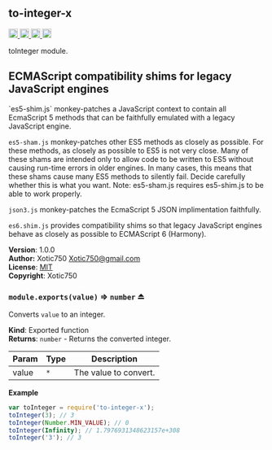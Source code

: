 <a name="module_to-integer-x"></a>
## to-integer-x
<a href="https://travis-ci.org/Xotic750/to-integer-x"
title="Travis status">
<img
src="https://travis-ci.org/Xotic750/to-integer-x.svg?branch=master"
alt="Travis status" height="18">
</a>
<a href="https://david-dm.org/Xotic750/to-integer-x"
title="Dependency status">
<img src="https://david-dm.org/Xotic750/to-integer-x.svg"
alt="Dependency status" height="18"/>
</a>
<a
href="https://david-dm.org/Xotic750/to-integer-x#info=devDependencies"
title="devDependency status">
<img src="https://david-dm.org/Xotic750/to-integer-x/dev-status.svg"
alt="devDependency status" height="18"/>
</a>
<a href="https://badge.fury.io/js/to-integer-x" title="npm version">
<img src="https://badge.fury.io/js/to-integer-x.svg"
alt="npm version" height="18">
</a>

toInteger module.

<h2>ECMAScript compatibility shims for legacy JavaScript engines</h2>
`es5-shim.js` monkey-patches a JavaScript context to contain all EcmaScript 5
methods that can be faithfully emulated with a legacy JavaScript engine.

`es5-sham.js` monkey-patches other ES5 methods as closely as possible.
For these methods, as closely as possible to ES5 is not very close.
Many of these shams are intended only to allow code to be written to ES5
without causing run-time errors in older engines. In many cases,
this means that these shams cause many ES5 methods to silently fail.
Decide carefully whether this is what you want. Note: es5-sham.js requires
es5-shim.js to be able to work properly.

`json3.js` monkey-patches the EcmaScript 5 JSON implimentation faithfully.

`es6.shim.js` provides compatibility shims so that legacy JavaScript engines
behave as closely as possible to ECMAScript 6 (Harmony).

**Version**: 1.0.0  
**Author:** Xotic750 <Xotic750@gmail.com>  
**License**: [MIT](&lt;https://opensource.org/licenses/MIT&gt;)  
**Copyright**: Xotic750  
<a name="exp_module_to-integer-x--module.exports"></a>
### `module.exports(value)` ⇒ <code>number</code> ⏏
Converts `value` to an integer.

**Kind**: Exported function  
**Returns**: <code>number</code> - Returns the converted integer.  

| Param | Type | Description |
| --- | --- | --- |
| value | <code>\*</code> | The value to convert. |

**Example**  
```js
var toInteger = require('to-integer-x');
toInteger(3); // 3
toInteger(Number.MIN_VALUE); // 0
toInteger(Infinity); // 1.7976931348623157e+308
toInteger('3'); // 3
```
